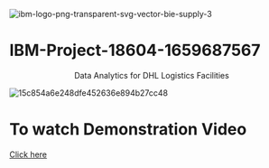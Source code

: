 ![ibm-logo-png-transparent-svg-vector-bie-supply-3](https://user-images.githubusercontent.com/111346716/202917125-c69c9766-a48e-426b-bbd4-9fcac54b8219.png)

# IBM-Project-18604-1659687567
<p align = "center">Data Analytics for DHL Logistics Facilities <P>

![15c854a6e248dfe452636e894b27cc48](https://user-images.githubusercontent.com/111346716/202916393-26d3e138-bf4d-4ed1-a588-05109f035d79.gif )
# To watch Demonstration Video
[Click here](https://github.com/IBM-EPBL/IBM-Project-18604-1659687567/blob/main/Final%20Deliverables/Demonstration%20Video/IBM%20PROJECT.mp4)
